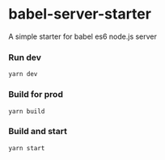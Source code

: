 # babel-server-starter

A simple starter for babel es6 node.js server

### Run dev
```
yarn dev
```

### Build for prod
```
yarn build
```

### Build and start
```
yarn start
```
